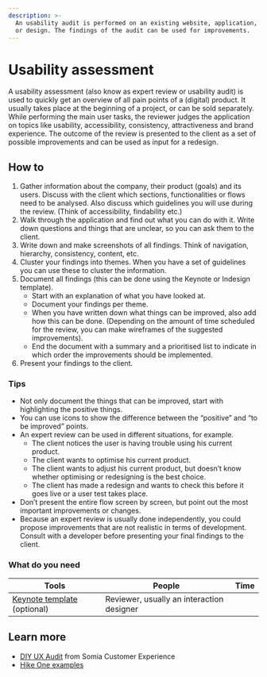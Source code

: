 ```yaml
---
description: >-
  An usability audit is performed on an existing website, application, prototype
  or design. The findings of the audit can be used for improvements.
---
```


# Usability assessment

A usability assessment (also know as expert review or usability audit) is used to quickly get an overview of all pain points of a (digital) product. It usually takes place at the beginning of a project, or can be sold separately. While performing the main user tasks, the reviewer judges the application on topics like usability, accessibility, consistency, attractiveness and brand experience. The outcome of the review is presented to the client as a set of possible improvements and can be used as input for a redesign.

## How to

1. Gather information about the company, their product (goals) and its users. Discuss with the client which sections, functionalities or flows need to be analysed. Also discuss which guidelines you will use during the review. (Think of accessibility, findability etc.)
2. Walk through the application and find out what you can do with it. Write down questions and things that are unclear, so you can ask them to the client.
3. Write down and make screenshots of all findings. Think of navigation, hierarchy, consistency, content, etc.&#x20;
4. Cluster your findings into themes. When you have a set of guidelines you can use these to cluster the information.
5. Document all findings (this can be done using the Keynote or Indesign template).
   * Start with an explanation of what you have looked at.
   * Document your findings per theme.&#x20;
   * When you have written down what things can be improved, also add how this can be done. (Depending on the amount of time scheduled for the review, you can make wireframes of the suggested improvements).
   * End the document with a summary and a prioritised list to indicate in which order the improvements should be implemented.
6. Present your findings to the client.

### Tips

* Not only document the things that can be improved, start with highlighting the positive things.
* You can use icons to show the difference between the “positive” and “to be improved” points.&#x20;
* An expert review can be used in different situations, for example.&#x20;
  * The client notices the user is having trouble using his current product.
  * The client wants to optimise his current product.
  * The client wants to adjust his current product, but doesn’t know whether optimising or redesigning is the best choice.
  * The client has made a redesign and wants to check this before it goes live or a user test takes place.
* Don’t present the entire flow screen by screen, but point out the most important improvements or changes.&#x20;
* Because an expert review is usually done independently, you could propose improvements that are not realistic in terms of development. Consult with a developer before presenting your final findings to the client.&#x20;

### What do you need

| **Tools**                                                                                                          | **People**                                | **Time** |
| ------------------------------------------------------------------------------------------------------------------ | ----------------------------------------- | -------- |
| [Keynote template](https://www.dropbox.com/s/l8lp1n1dx9gzlbd/expertreview_hrmforce_jaarcylcus.key?dl=0) (optional) | Reviewer, usually an interaction designer |          |

## **Learn more**

* [DIY UX Audit](https://www.slideshare.net/somiacx/diy-ux-audit) from Somia Customer Experience
* [Hike One examples](https://www.dropbox.com/s/l8lp1n1dx9gzlbd/expertreview_hrmforce_jaarcylcus.key?dl=0)

